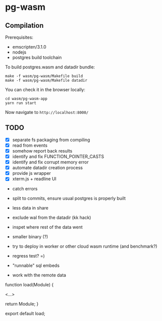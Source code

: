 # pg-wasm


## Compilation

Prerequisites:
* emscripten/3.1.0
* nodejs
* postgres build toolchain


To build postgres.wasm and datadir bundle:
```
make -f wasm/pg-wasm/Makefile build
make -f wasm/pg-wasm/Makefile datadir
```

You can check it in the browser locally:
```
cd wasm/pg-wasm-app
yarn run start
```

Now navigate to `http://localhost:8000/`


## TODO

- [x] separate fs packaging from compiling
- [x] read from events
- [x] somehow report back results
- [x] identify and fix FUNCTION_POINTER_CASTS
- [x] identify and fix corrupt memory error
- [x] automate datadir creation process
- [x] provide js wrapper
- [x] xterm.js + readline UI

* catch errors
* split to commits, ensure usual postgres is properly built
* less data in share
* exclude wal from the datadir (kk hack)
* inspet where rest of the data went
* smaller binary (?)

* try to deploy in worker or other cloud wasm runtime (and benchmark?)

* regress test? =)

* "runnable" sql embeds

* work with the remote data


function load(Module) {

<...>


  return Module;
}

export default load;